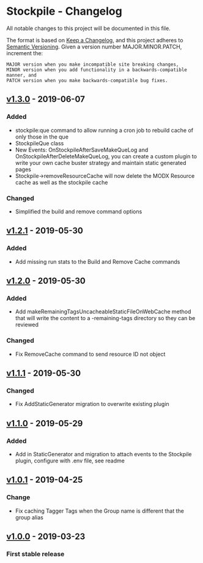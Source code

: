 # Stockpile - Changelog
All notable changes to this project will be documented in this file.

The format is based on [Keep a Changelog](https://keepachangelog.com/en/1.0.0/),
and this project adheres to [Semantic Versioning](https://semver.org/spec/v2.0.0.html).
Given a version number MAJOR.MINOR.PATCH, increment the:

    MAJOR version when you make incompatible site breaking changes,
    MINOR version when you add functionality in a backwards-compatible manner, and
    PATCH version when you make backwards-compatible bug fixes.

## [v1.3.0](https://github.com/LippertComponents/Stockpile/compare/v1.2.1...v1.3.0) - 2019-06-07
### Added 
- stockpile:que command to allow running a cron job to rebuild cache of only those in the que
- StockpileQue class
- New Events: OnStockpileAfterSaveMakeQueLog and OnStockpileAfterDeleteMakeQueLog, you can create a custom plugin to write 
your own cache buster strategy and maintain static generated pages
- Stockpile->removeResourceCache will now delete the MODX Resource cache as well as the stockpile cache

### Changed
- Simplified the build and remove command options

## [v1.2.1](https://github.com/LippertComponents/Stockpile/compare/v1.2.0...v1.2.1) - 2019-05-30
### Added 
- Add missing run stats to the Build and Remove Cache commands

## [v1.2.0](https://github.com/LippertComponents/Stockpile/compare/v1.1.1...v1.2.0) - 2019-05-30
### Added 
-  Add makeRemainingTagsUncacheableStaticFileOnWebCache method that will write the content to a -remaining-tags directory so they can be reviewed

### Changed
- Fix RemoveCache command to send resource ID not object

## [v1.1.1](https://github.com/LippertComponents/Stockpile/compare/v1.0.1...v1.1.0) - 2019-05-30
### Changed
- Fix AddStaticGenerator migration to overwrite existing plugin 

## [v1.1.0](https://github.com/LippertComponents/Stockpile/compare/v1.0.1...v1.1.0) - 2019-05-29
### Added
- Add in StaticGenerator and migration to attach events to the Stockpile plugin, configure with .env file, see readme

## [v1.0.1](https://github.com/LippertComponents/Stockpile/compare/v1.0.0...v1.0.1) - 2019-04-25
### Change
-  Fix caching Tagger Tags when the Group name is different that the group alias

## [v1.0.0](https://github.com/LippertComponents/Stockpile/releases/tag/v1.0.0) - 2019-03-23
### First stable release
